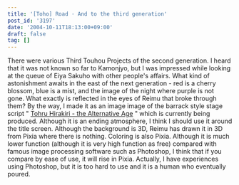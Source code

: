 ```yaml
---
title: '[Toho] Road · And to the third generation'
post_id: '3197'
date: '2004-10-11T18:13:00+09:00'
draft: false
tag: []
---
```


There were various Third Touhou Projects of the second generation. I heard that it was not known so far to Kamonjyo, but I was impressed while looking at the queue of Eiya Sakuho with other people's affairs. What kind of astonishment awaits in the east of the next generation - red is a cherry blossom, blue is a mist, and the image of the night where purple is not gone. What exactly is reflected in the eyes of Reimu that broke through them? By the way, I made it as an image image of the barrack style stage script " [Tohru Hirakiri - the Alternative Age](!/thA/) " which is currently being produced. Although it is an ending atmosphere, I think I should use it around the title screen. Although the background is 3D, Reimu has drawn it in 3D from Pixia where there is nothing. Coloring is also Pixia. Although it is much lower function (although it is very high function as free) compared with famous image processing software such as Photoshop, I think that if you compare by ease of use, it will rise in Pixia. Actually, I have experiences using Photoshop, but it is too hard to use and it is a human who eventually poured.